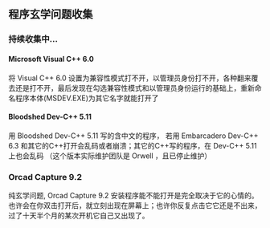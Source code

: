 ## 程序玄学问题收集
### 持续收集中...
#### Microsoft Visual C++ 6.0
将 Visual C++ 6.0 设置为兼容性模式打不开，以管理员身份打不开，各种翻来覆去还是打不开，最后发现在勾选兼容性模式和以管理员身份运行的基础上，重新命名程序本体(MSDEV.EXE)为其它名字就能打开了
#### Bloodshed Dev-C++ 5.11
用 Bloodshed Dev-C++ 5.11 写的含中文的程序， 若用 Embarcadero Dev-C++ 6.3 和其它的C++打开会乱码或者崩溃；其它的C++写的程序，在 Dev-C++ 5.11 上也会乱码
（这个版本实际维护团队是 Orwell ，且已停止维护）
### Orcad Capture 9.2
纯玄学问题, Orcad Capture 9.2 安装程序能不能打开是完全取决于它的心情的。也许会在你双击打开后，就立刻出现在屏幕上；也许你反复点击它它还是不出来，过了十天半个月的某次开机它自己又出现了。
